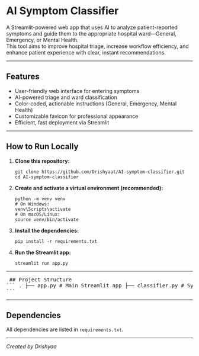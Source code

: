 # AI Symptom Classifier

A Streamlit-powered web app that uses AI to analyze patient-reported symptoms and guide them to the appropriate hospital ward—General, Emergency, or Mental Health.  
This tool aims to improve hospital triage, increase workflow efficiency, and enhance patient experience with clear, instant recommendations.

---

## Features

- User-friendly web interface for entering symptoms
- AI-powered triage and ward classification
- Color-coded, actionable instructions (General, Emergency, Mental Health)
- Customizable favicon for professional appearance
- Efficient, fast deployment via Streamlit

---

## How to Run Locally

1. **Clone this repository:**
    ```
    git clone https://github.com/Drishyaat/AI-symptom-classifier.git
    cd AI-symptom-classifier
    ```

2. **Create and activate a virtual environment (recommended):**
    ```
    python -m venv venv
    # On Windows:
    venv\Scripts\activate
    # On macOS/Linux:
    source venv/bin/activate
    ```

3. **Install the dependencies:**
    ```
    pip install -r requirements.txt
    ```

4. **Run the Streamlit app:**
    ```
    streamlit run app.py
    ```

---



<pre> ## Project Structure 
``` . ├── app.py # Main Streamlit app ├── classifier.py # Symptom processing logic ├── favicon.png # Custom site favicon ├── requirements.txt # Python dependencies ├── README.md # Project overview and instructions └── .gitignore # Git ignore rules 
``` 
</pre>


---

## Dependencies

All dependencies are listed in `requirements.txt`.

---



*Created by Drishyaa*

